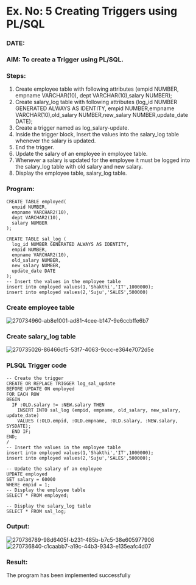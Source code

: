 # Ex. No: 5 Creating Triggers using PL/SQL
### DATE:

### AIM: To create a Trigger using PL/SQL.

### Steps:
1. Create employee table with following attributes (empid NUMBER, empname VARCHAR(10), dept VARCHAR(10),salary NUMBER);
2. Create salary_log table with following attributes (log_id NUMBER GENERATED ALWAYS AS IDENTITY, empid NUMBER,empname VARCHAR(10),old_salary NUMBER,new_salary NUMBER,update_date DATE);
3. Create a trigger named as log_salary-update.
4. Inside the trigger block, Insert the values into the salary_log table whenever the salary is updated.
5. End the trigger.
6. Update the salary of an employee in employee table.
7. Whenever a salary is updated for the employee it must be logged into the salary_log table with old salary and new salary.
8. Display the employee table, salary_log table.

### Program:
```
CREATE TABLE employed(
  empid NUMBER,
  empname VARCHAR2(10),
  dept VARCHAR2(10),
  salary NUMBER
);

CREATE TABLE sal_log (
  log_id NUMBER GENERATED ALWAYS AS IDENTITY,
  empid NUMBER,
  empname VARCHAR2(10),
  old_salary NUMBER,
  new_salary NUMBER,
  update_date DATE
);
-- Insert the values in the employee table
insert into employed values(1,'Shakthi','IT',1000000);
insert into employed values(2,'Suju','SALES',500000)
```

### Create employee table

![270734960-ab8e1001-ad81-4cee-b147-9e6ccbffe6b7](https://github.com/Aravindsamy04/Ex-No-5-Creating-Triggers-using-PL-SQL/assets/113497037/7bf7efb4-7ae1-4caa-9443-04d0da79a4ab)


### Create salary_log table
![270735026-86466cf5-53f7-4063-9ccc-e364e7072d5e](https://github.com/Aravindsamy04/Ex-No-5-Creating-Triggers-using-PL-SQL/assets/113497037/03bff78f-2ada-4be9-a894-3b7769264ac7)

### PLSQL Trigger code

```
-- Create the trigger
CREATE OR REPLACE TRIGGER log_sal_update
BEFORE UPDATE ON employed
FOR EACH ROW
BEGIN
  IF :OLD.salary != :NEW.salary THEN
    INSERT INTO sal_log (empid, empname, old_salary, new_salary, update_date)
    VALUES (:OLD.empid, :OLD.empname, :OLD.salary, :NEW.salary, SYSDATE);
  END IF;
END;
/
-- Insert the values in the employee table
insert into employed values(1,'Shakthi','IT',1000000);
insert into employed values(2,'Suju','SALES',500000);

-- Update the salary of an employee
UPDATE employed
SET salary = 60000
WHERE empid = 1;
-- Display the employee table
SELECT * FROM employed;

-- Display the salary_log table
SELECT * FROM sal_log;
```
### Output:
![270736789-98d6405f-b231-485b-b7c5-38e605977906](https://github.com/Aravindsamy04/Ex-No-5-Creating-Triggers-using-PL-SQL/assets/113497037/2672e471-7355-4ef3-9bbc-bdc73015a28b)
![270736840-c1caabb7-a19c-44b3-9343-e135eafc4d07](https://github.com/Aravindsamy04/Ex-No-5-Creating-Triggers-using-PL-SQL/assets/113497037/171daa71-f363-4b4f-a0a5-4eec6189f029)


### Result:
The program has been implemented successfully
